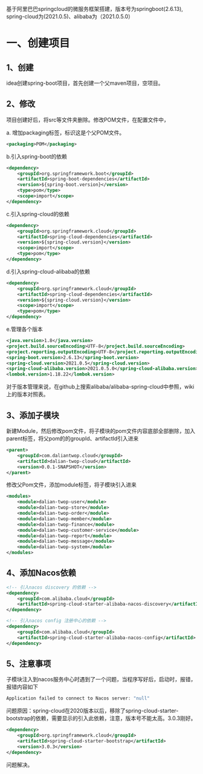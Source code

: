基于阿里巴巴springcloud的微服务框架搭建，版本号为springboot(2.6.13), spring-cloud为(2021.0.5)、alibaba为（2021.0.5.0）

# 一、创建项目

## 1、创建

idea创建spring-boot项目，首先创建一个父maven项目，空项目。

## 2、修改

项目创建好后，将src等文件夹删除。修改POM文件，在配置文件中，

a. 增加packaging标签，标识这是个父POM文件。

```xml
<packaging>POM</packaging>
```

b.引入spring-boot的依赖

```xml
<dependency>
    <groupId>org.springframework.boot</groupId>
    <artifactId>spring-boot-dependencies</artifactId>
    <version>${spring-boot.version}</version>
    <type>pom</type>
    <scope>import</scope>
</dependency>
```

c.引入spring-cloud的依赖

```xml
<dependency>
    <groupId>org.springframework.cloud</groupId>
    <artifactId>spring-cloud-dependencies</artifactId>
    <version>${spring-cloud.version}</version>
    <scope>import</scope>
    <type>pom</type>
</dependency>
```

d.引入spring-cloud-alibaba的依赖

````xml
<dependency>
    <groupId>org.springframework.cloud</groupId>
    <artifactId>spring-cloud-dependencies</artifactId>
    <version>${spring-cloud.version}</version>
    <scope>import</scope>
    <type>pom</type>
</dependency>
````

e.管理各个版本

```xml
<java.version>1.8</java.version>
<project.build.sourceEncoding>UTF-8</project.build.sourceEncoding>
<project.reporting.outputEncoding>UTF-8</project.reporting.outputEncoding>
<spring-boot.version>2.6.13</spring-boot.version>
<spring-cloud.version>2021.0.5</spring-cloud.version>
<spring-cloud-alibaba.version>2021.0.5.0</spring-cloud-alibaba.version>
<lombok.version>1.18.22</lombok.version>
```

对于版本管理来说，在github上搜索alibaba/alibaba-spring-cloud中参照，wiki上的版本对照表。

## 3、添加子模块

新建Module，然后修改pom文件，将子模块的pom文件内容底部全部删除，加入parent标签，将父pom的的groupId、artifactId引入进来

```xml
<parent>
    <groupId>com.daliantwop.cloud</groupId>
    <artifactId>dalian-twop-cloud</artifactId>
    <version>0.0.1-SNAPSHOT</version>
</parent>
```

修改父Pom文件，添加module标签，将子模块引入进来

```xml
<modules>
    <module>dalian-twop-user</module>
    <module>dalian-twop-store</module>
    <module>dalian-twop-order</module>
    <module>dalian-twop-member</module>
    <module>dalian-twop-finance</module>
    <module>dalian-twop-customer-service</module>
    <module>dalian-twop-report</module>
    <module>dalian-twop-message</module>
    <module>dalian-twop-system</module>
</modules>
```

## 4、添加Nacos依赖

```xml
<!-- 引入nacos discovery 的依赖 -->
<dependency>
    <groupId>com.alibaba.cloud</groupId>
    <artifactId>spring-cloud-starter-alibaba-nacos-discovery</artifactId>
</dependency>

<!-- 引入nacos config 注册中心的依赖 -->
<dependency>
    <groupId>com.alibaba.cloud</groupId>
    <artifactId>spring-cloud-starter-alibaba-nacos-config</artifactId>
</dependency>
```

## 5、注意事项

子模块注入到nacos服务中心时遇到了一个问题，当程序写好后，启动时，报错，报错内容如下

```java
Application failed to connect to Nacos server: "null"
```

问题原因：spring-cloud在2020版本以后，移除了spring-cloud-starter-bootstrap的依赖，需要显示的引入此依赖，注意，版本号不能太高。3.0.3刚好。

```xml
<dependency>
    <groupId>org.springframework.cloud</groupId>
    <artifactId>spring-cloud-starter-bootstrap</artifactId>
    <version>3.0.3</version>
</dependency>
```

问题解决。
